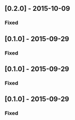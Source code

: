 ## [0.2.0] - 2015-10-09

### Fixed



## [0.1.0] - 2015-09-29

### Fixed



## [0.1.0] - 2015-09-29

### Fixed



## [0.1.0] - 2015-09-29

### Fixed




